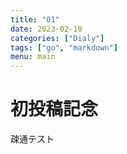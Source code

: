 ```yaml
---
title: "01"
date: 2023-02-10
categories: ["Dialy"]
tags: ["go", "markdown"]
menu: main
---
```


# 初投稿記念
疎通テスト